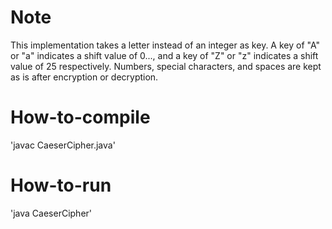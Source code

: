 # Note
This implementation takes a letter instead of an integer as key. A key of "A" or "a" indicates a shift value of 0..., and a key of "Z" or "z" indicates a shift value of 25 respectively. Numbers, special characters, and spaces are kept as is after encryption or decryption.

# How-to-compile
'javac CaeserCipher.java'

# How-to-run
'java CaeserCipher'
